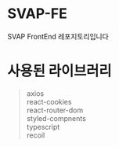 # SVAP-FE
SVAP FrontEnd 레포지토리입니다

# 사용된 라이브러리
> axios  
> react-cookies  
> react-router-dom  
> styled-compnents  
> typescript  
> recoil